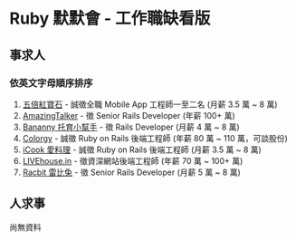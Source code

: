 # Ruby 默默會 - 工作職缺看版

## 事求人
### 依英文字母順序排序
1. [五倍紅寶石](jobs/5xruby.md) - 誠徵全職 Mobile App 工程師一至二名 (月薪 3.5 萬 ~ 8 萬)
2. [AmazingTalker](jobs/amazing_talker.md) - 徵 Senior Rails Developer (年薪 100+ 萬)
3. [Bananny 托育小幫手](jobs/bananny.md) - 徵 Rails Developer (月薪 4 萬 ~ 8 萬)
4. [Colorgy](jobs/cology.md) - 誠徵 Ruby on Rails 後端工程師 (年薪 80 萬 ~ 110 萬，可談股份)
5. [iCook 愛料理](jobs/icook.md) - 誠徵 Ruby on Rails 後端工程師 (月薪 3.5 萬 ~ 8 萬)
6. [LIVEhouse.in](jobs/livehouse-in.md) - 徵資深網站後端工程師 (年薪 70 萬 ~ 100+ 萬)
7. [Racbit 雷比兔](jobs/racbit.md) - 徵 Senior Rails Developer (月薪 5 萬 ~ 8 萬)

## 人求事
尚無資料
